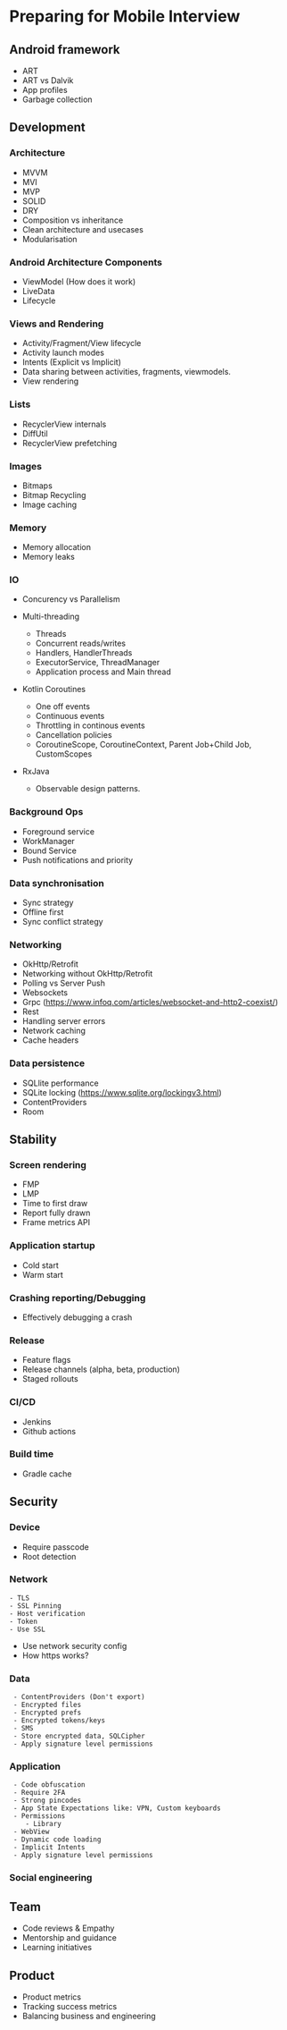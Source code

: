 # Preparing for Mobile Interview

## Android framework
  - ART
  - ART vs Dalvik
  - App profiles
  - Garbage collection

## Development

### Architecture
  - MVVM
  - MVI 
  - MVP
  - SOLID
  - DRY
  - Composition vs inheritance
  - Clean architecture and usecases
  - Modularisation

### Android Architecture Components
  - ViewModel (How does it work)
  - LiveData
  - Lifecycle

### Views and Rendering
  - Activity/Fragment/View lifecycle
  - Activity launch modes
  - Intents (Explicit vs Implicit)
  - Data sharing between activities, fragments, viewmodels.
  - View rendering
  
### Lists
  - RecyclerView internals
  - DiffUtil
  - RecyclerView prefetching

### Images
  - Bitmaps
  - Bitmap Recycling
  - Image caching

### Memory
  - Memory allocation
  - Memory leaks

### IO
  - Concurency vs Parallelism
  - Multi-threading
    - Threads
    - Concurrent reads/writes
    - Handlers, HandlerThreads
    - ExecutorService, ThreadManager
    - Application process and Main thread
   
  - Kotlin Coroutines
    - One off events
    - Continuous events
    - Throttling in continous events
    - Cancellation policies
    - CoroutineScope, CoroutineContext, Parent Job+Child Job, CustomScopes
   
  - RxJava
    - Observable design patterns.

### Background Ops
  - Foreground service
  - WorkManager
  - Bound Service
  - Push notifications and priority

### Data synchronisation
  - Sync strategy
  - Offline first
  - Sync conflict strategy

### Networking
  - OkHttp/Retrofit
  - Networking without OkHttp/Retrofit
  - Polling vs Server Push
  - Websockets
  - Grpc (https://www.infoq.com/articles/websocket-and-http2-coexist/)
  - Rest
  - Handling server errors
  - Network caching
  - Cache headers

### Data persistence
  - SQLlite performance
  - SQLite locking (https://www.sqlite.org/lockingv3.html)
  - ContentProviders
  - Room 


## Stability
  
### Screen rendering
  - FMP
  - LMP
  - Time to first draw
  - Report fully drawn
  - Frame metrics API
  
### Application startup
  - Cold start
  - Warm start

### Crashing reporting/Debugging
  - Effectively debugging a crash

### Release
  - Feature flags
  - Release channels (alpha, beta, production)
  - Staged rollouts

### CI/CD
  - Jenkins
  - Github actions

### Build time
  - Gradle cache

## Security

### Device
  - Require passcode
  - Root detection
### Network 
	- TLS
	- SSL Pinning
	- Host verification
	- Token
	- Use SSL
  - Use network security config
  - How https works?
### Data 
	 - ContentProviders (Don't export)
	 - Encrypted files
	 - Encrypted prefs
	 - Encrypted tokens/keys
	 - SMS
	 - Store encrypted data, SQLCipher
	 - Apply signature level permissions
### Application 
	 - Code obfuscation
	 - Require 2FA
	 - Strong pincodes
	 - App State Expectations like: VPN, Custom keyboards
	 - Permissions
		- Library
	 - WebView
	 - Dynamic code loading
	 - Implicit Intents
	 - Apply signature level permissions
### Social engineering
  
## Team
  - Code reviews & Empathy
  - Mentorship and guidance
  - Learning initiatives


## Product
  - Product metrics
  - Tracking success metrics
  - Balancing business and engineering
  


